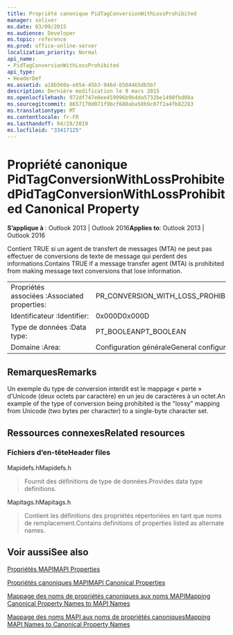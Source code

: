 ```yaml
---
title: Propriété canonique PidTagConversionWithLossProhibited
manager: soliver
ms.date: 03/09/2015
ms.audience: Developer
ms.topic: reference
ms.prod: office-online-server
localization_priority: Normal
api_name:
- PidTagConversionWithLossProhibited
api_type:
- HeaderDef
ms.assetid: a18b560a-e054-45b3-946d-6504465db5b7
description: Dernière modification le 9 mars 2015
ms.openlocfilehash: 972df747e0ee459996b9b4da5732be1490fbd08a
ms.sourcegitcommit: 8657170d071f9bcf680aba50b9c07f2a4fb82283
ms.translationtype: MT
ms.contentlocale: fr-FR
ms.lasthandoff: 04/28/2019
ms.locfileid: "33417125"
---
```

# <a name="pidtagconversionwithlossprohibited-canonical-property"></a><span data-ttu-id="8b7c3-103">Propriété canonique PidTagConversionWithLossProhibited</span><span class="sxs-lookup"><span data-stu-id="8b7c3-103">PidTagConversionWithLossProhibited Canonical Property</span></span>

  
  
<span data-ttu-id="8b7c3-104">**S’applique à** : Outlook 2013 | Outlook 2016</span><span class="sxs-lookup"><span data-stu-id="8b7c3-104">**Applies to**: Outlook 2013 | Outlook 2016</span></span> 
  
<span data-ttu-id="8b7c3-105">Contient TRUE si un agent de transfert de messages (MTA) ne peut pas effectuer de conversions de texte de message qui perdent des informations.</span><span class="sxs-lookup"><span data-stu-id="8b7c3-105">Contains TRUE if a message transfer agent (MTA) is prohibited from making message text conversions that lose information.</span></span> 
  
|||
|:-----|:-----|
|<span data-ttu-id="8b7c3-106">Propriétés associées :</span><span class="sxs-lookup"><span data-stu-id="8b7c3-106">Associated properties:</span></span>  <br/> |<span data-ttu-id="8b7c3-107">PR_CONVERSION_WITH_LOSS_PROHIBITED</span><span class="sxs-lookup"><span data-stu-id="8b7c3-107">PR_CONVERSION_WITH_LOSS_PROHIBITED</span></span>  <br/> |
|<span data-ttu-id="8b7c3-108">Identificateur :</span><span class="sxs-lookup"><span data-stu-id="8b7c3-108">Identifier:</span></span>  <br/> |<span data-ttu-id="8b7c3-109">0x000D</span><span class="sxs-lookup"><span data-stu-id="8b7c3-109">0x000D</span></span>  <br/> |
|<span data-ttu-id="8b7c3-110">Type de données :</span><span class="sxs-lookup"><span data-stu-id="8b7c3-110">Data type:</span></span>  <br/> |<span data-ttu-id="8b7c3-111">PT_BOOLEAN</span><span class="sxs-lookup"><span data-stu-id="8b7c3-111">PT_BOOLEAN</span></span>  <br/> |
|<span data-ttu-id="8b7c3-112">Domaine :</span><span class="sxs-lookup"><span data-stu-id="8b7c3-112">Area:</span></span>  <br/> |<span data-ttu-id="8b7c3-113">Configuration générale</span><span class="sxs-lookup"><span data-stu-id="8b7c3-113">General configuration</span></span>  <br/> |
   
## <a name="remarks"></a><span data-ttu-id="8b7c3-114">Remarques</span><span class="sxs-lookup"><span data-stu-id="8b7c3-114">Remarks</span></span>

<span data-ttu-id="8b7c3-115">Un exemple du type de conversion interdit est le mappage « perte » d’Unicode (deux octets par caractère) en un jeu de caractères à un octet.</span><span class="sxs-lookup"><span data-stu-id="8b7c3-115">An example of the type of conversion being prohibited is the "lossy" mapping from Unicode (two bytes per character) to a single-byte character set.</span></span> 
  
## <a name="related-resources"></a><span data-ttu-id="8b7c3-116">Ressources connexes</span><span class="sxs-lookup"><span data-stu-id="8b7c3-116">Related resources</span></span>

### <a name="header-files"></a><span data-ttu-id="8b7c3-117">Fichiers d’en-tête</span><span class="sxs-lookup"><span data-stu-id="8b7c3-117">Header files</span></span>

<span data-ttu-id="8b7c3-118">Mapidefs.h</span><span class="sxs-lookup"><span data-stu-id="8b7c3-118">Mapidefs.h</span></span>
  
> <span data-ttu-id="8b7c3-119">Fournit des définitions de type de données.</span><span class="sxs-lookup"><span data-stu-id="8b7c3-119">Provides data type definitions.</span></span>
    
<span data-ttu-id="8b7c3-120">Mapitags.h</span><span class="sxs-lookup"><span data-stu-id="8b7c3-120">Mapitags.h</span></span>
  
> <span data-ttu-id="8b7c3-121">Contient les définitions des propriétés répertoriées en tant que noms de remplacement.</span><span class="sxs-lookup"><span data-stu-id="8b7c3-121">Contains definitions of properties listed as alternate names.</span></span>
    
## <a name="see-also"></a><span data-ttu-id="8b7c3-122">Voir aussi</span><span class="sxs-lookup"><span data-stu-id="8b7c3-122">See also</span></span>



[<span data-ttu-id="8b7c3-123">Propriétés MAPI</span><span class="sxs-lookup"><span data-stu-id="8b7c3-123">MAPI Properties</span></span>](mapi-properties.md)
  
[<span data-ttu-id="8b7c3-124">Propriétés canoniques MAPI</span><span class="sxs-lookup"><span data-stu-id="8b7c3-124">MAPI Canonical Properties</span></span>](mapi-canonical-properties.md)
  
[<span data-ttu-id="8b7c3-125">Mappage des noms de propriétés canoniques aux noms MAPI</span><span class="sxs-lookup"><span data-stu-id="8b7c3-125">Mapping Canonical Property Names to MAPI Names</span></span>](mapping-canonical-property-names-to-mapi-names.md)
  
[<span data-ttu-id="8b7c3-126">Mappage des noms MAPI aux noms de propriétés canoniques</span><span class="sxs-lookup"><span data-stu-id="8b7c3-126">Mapping MAPI Names to Canonical Property Names</span></span>](mapping-mapi-names-to-canonical-property-names.md)

